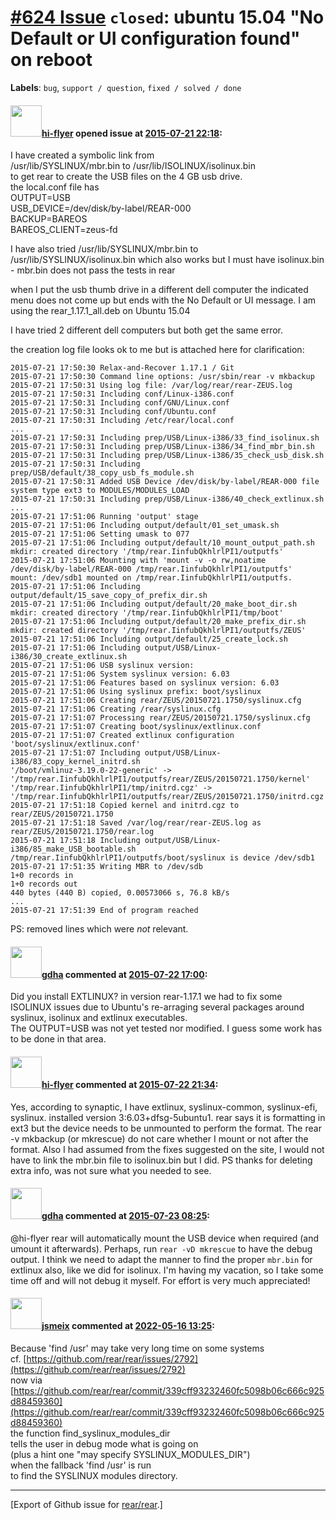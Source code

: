 [\#624 Issue](https://github.com/rear/rear/issues/624) `closed`: ubuntu 15.04 "No Default or UI configuration found" on reboot
==============================================================================================================================

**Labels**: `bug`, `support / question`, `fixed / solved / done`

#### <img src="https://avatars.githubusercontent.com/u/4342834?v=4" width="50">[hi-flyer](https://github.com/hi-flyer) opened issue at [2015-07-21 22:18](https://github.com/rear/rear/issues/624):

I have created a symbolic link from  
/usr/lib/SYSLINUX/mbr.bin to /usr/lib/ISOLINUX/isolinux.bin  
to get rear to create the USB files on the 4 GB usb drive.  
the local.conf file has  
OUTPUT=USB  
USB\_DEVICE=/dev/disk/by-label/REAR-000  
BACKUP=BAREOS  
BAREOS\_CLIENT=zeus-fd

I have also tried /usr/lib/SYSLINUX/mbr.bin to
/usr/lib/SYSLINUX/isolinux.bin which also works but I must have
isolinux.bin - mbr.bin does not pass the tests in rear

when I put the usb thumb drive in a different dell computer the
indicated menu does not come up but ends with the No Default or UI
message. I am using the rear\_1.17.1\_all.deb on Ubuntu 15.04

I have tried 2 different dell computers but both get the same error.

the creation log file looks ok to me but is attached here for
clarification:

    2015-07-21 17:50:30 Relax-and-Recover 1.17.1 / Git
    2015-07-21 17:50:30 Command line options: /usr/sbin/rear -v mkbackup
    2015-07-21 17:50:31 Using log file: /var/log/rear/rear-ZEUS.log
    2015-07-21 17:50:31 Including conf/Linux-i386.conf
    2015-07-21 17:50:31 Including conf/GNU/Linux.conf
    2015-07-21 17:50:31 Including conf/Ubuntu.conf
    2015-07-21 17:50:31 Including /etc/rear/local.conf
    ...
    2015-07-21 17:50:31 Including prep/USB/Linux-i386/33_find_isolinux.sh
    2015-07-21 17:50:31 Including prep/USB/Linux-i386/34_find_mbr_bin.sh
    2015-07-21 17:50:31 Including prep/USB/Linux-i386/35_check_usb_disk.sh
    2015-07-21 17:50:31 Including prep/USB/default/38_copy_usb_fs_module.sh
    2015-07-21 17:50:31 Added USB Device /dev/disk/by-label/REAR-000 file system type ext3 to MODULES/MODULES_LOAD
    2015-07-21 17:50:31 Including prep/USB/Linux-i386/40_check_extlinux.sh
    ...
    2015-07-21 17:51:06 Running 'output' stage
    2015-07-21 17:51:06 Including output/default/01_set_umask.sh
    2015-07-21 17:51:06 Setting umask to 077
    2015-07-21 17:51:06 Including output/default/10_mount_output_path.sh
    mkdir: created directory '/tmp/rear.IinfubQkhlrlPI1/outputfs'
    2015-07-21 17:51:06 Mounting with 'mount -v -o rw,noatime /dev/disk/by-label/REAR-000 /tmp/rear.IinfubQkhlrlPI1/outputfs'
    mount: /dev/sdb1 mounted on /tmp/rear.IinfubQkhlrlPI1/outputfs.
    2015-07-21 17:51:06 Including output/default/15_save_copy_of_prefix_dir.sh
    2015-07-21 17:51:06 Including output/default/20_make_boot_dir.sh
    mkdir: created directory '/tmp/rear.IinfubQkhlrlPI1/tmp/boot'
    2015-07-21 17:51:06 Including output/default/20_make_prefix_dir.sh
    mkdir: created directory '/tmp/rear.IinfubQkhlrlPI1/outputfs/ZEUS'
    2015-07-21 17:51:06 Including output/default/25_create_lock.sh
    2015-07-21 17:51:06 Including output/USB/Linux-i386/30_create_extlinux.sh
    2015-07-21 17:51:06 USB syslinux version: 
    2015-07-21 17:51:06 System syslinux version: 6.03
    2015-07-21 17:51:06 Features based on syslinux version: 6.03
    2015-07-21 17:51:06 Using syslinux prefix: boot/syslinux
    2015-07-21 17:51:06 Creating rear/ZEUS/20150721.1750/syslinux.cfg
    2015-07-21 17:51:06 Creating /rear/syslinux.cfg
    2015-07-21 17:51:07 Processing rear/ZEUS/20150721.1750/syslinux.cfg
    2015-07-21 17:51:07 Creating boot/syslinux/extlinux.conf
    2015-07-21 17:51:07 Created extlinux configuration 'boot/syslinux/extlinux.conf'
    2015-07-21 17:51:07 Including output/USB/Linux-i386/83_copy_kernel_initrd.sh
    '/boot/vmlinuz-3.19.0-22-generic' -> '/tmp/rear.IinfubQkhlrlPI1/outputfs/rear/ZEUS/20150721.1750/kernel'
    '/tmp/rear.IinfubQkhlrlPI1/tmp/initrd.cgz' -> '/tmp/rear.IinfubQkhlrlPI1/outputfs/rear/ZEUS/20150721.1750/initrd.cgz'
    2015-07-21 17:51:18 Copied kernel and initrd.cgz to rear/ZEUS/20150721.1750
    2015-07-21 17:51:18 Saved /var/log/rear/rear-ZEUS.log as rear/ZEUS/20150721.1750/rear.log
    2015-07-21 17:51:18 Including output/USB/Linux-i386/85_make_USB_bootable.sh
    /tmp/rear.IinfubQkhlrlPI1/outputfs/boot/syslinux is device /dev/sdb1
    2015-07-21 17:51:35 Writing MBR to /dev/sdb
    1+0 records in
    1+0 records out
    440 bytes (440 B) copied, 0.00573066 s, 76.8 kB/s
    ...
    2015-07-21 17:51:39 End of program reached

PS: removed lines which were *not* relevant.

#### <img src="https://avatars.githubusercontent.com/u/888633?u=cdaeb31efcc0048d3619651aa18dd4b76e636b21&v=4" width="50">[gdha](https://github.com/gdha) commented at [2015-07-22 17:00](https://github.com/rear/rear/issues/624#issuecomment-123792200):

Did you install EXTLINUX? in version rear-1.17.1 we had to fix some
ISOLINUX issues due to Ubuntu's re-arraging several packages around
syslinux, isolinux and extlinux executables.  
The OUTPUT=USB was not yet tested nor modified. I guess some work has to
be done in that area.

#### <img src="https://avatars.githubusercontent.com/u/4342834?v=4" width="50">[hi-flyer](https://github.com/hi-flyer) commented at [2015-07-22 21:34](https://github.com/rear/rear/issues/624#issuecomment-123873566):

Yes, according to synaptic, I have extlinux, syslinux-common,
syslinux-efi, syslinux. installed version 3:6.03+dfsg-5ubuntu1. rear
says it is formatting in ext3 but the device needs to be unmounted to
perform the format. The rear -v mkbackup (or mkrescue) do not care
whether I mount or not after the format. Also I had assumed from the
fixes suggested on the site, I would not have to link the mbr.bin file
to isolinux.bin but I did. PS thanks for deleting extra info, was not
sure what you needed to see.

#### <img src="https://avatars.githubusercontent.com/u/888633?u=cdaeb31efcc0048d3619651aa18dd4b76e636b21&v=4" width="50">[gdha](https://github.com/gdha) commented at [2015-07-23 08:25](https://github.com/rear/rear/issues/624#issuecomment-124020229):

@hi-flyer rear will automatically mount the USB device when required
(and umount it afterwards). Perhaps, run `rear -vD mkrescue` to have the
debug output. I think we need to adapt the manner to find the proper
`mbr.bin` for extlinux also, like we did for isolinux. I'm having my
vacation, so I take some time off and will not debug it myself. For
effort is very much appreciated!

#### <img src="https://avatars.githubusercontent.com/u/1788608?u=925fc54e2ce01551392622446ece427f51e2f0ce&v=4" width="50">[jsmeix](https://github.com/jsmeix) commented at [2022-05-16 13:25](https://github.com/rear/rear/issues/624#issuecomment-1127671808):

Because 'find /usr' may take very long time on some systems  
cf.
[https://github.com/rear/rear/issues/2792](https://github.com/rear/rear/issues/2792)  
now via  
[https://github.com/rear/rear/commit/339cff93232460fc5098b06c666c925d88459360](https://github.com/rear/rear/commit/339cff93232460fc5098b06c666c925d88459360)  
the function find\_syslinux\_modules\_dir  
tells the user in debug mode what is going on  
(plus a hint one "may specify SYSLINUX\_MODULES\_DIR")  
when the fallback 'find /usr' is run  
to find the SYSLINUX modules directory.

------------------------------------------------------------------------

\[Export of Github issue for
[rear/rear](https://github.com/rear/rear).\]
